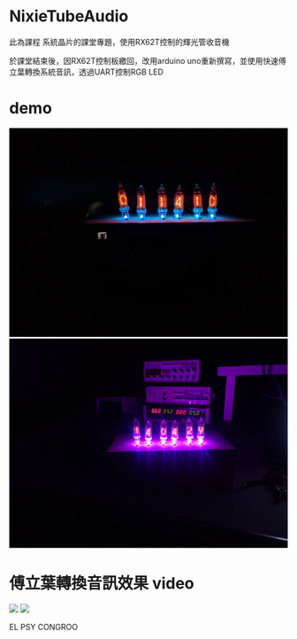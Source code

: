 # NixieTubeAudio
此為課程 系統晶片的課堂專題，使用RX62T控制的輝光管收音機

於課堂結束後，因RX62T控制板繳回，改用arduino uno重新撰寫，並使用快速傅立葉轉換系統音訊，透過UART控制RGB LED

# demo
![1](https://github.com/strong-Ting/NixieTubeAudio/blob/master/demo.jpg)
![2](https://github.com/strong-Ting/NixieTubeAudio/blob/master/demo2.jpg)

# 傅立葉轉換音訊效果 video
[![](http://img.youtube.com/vi/pHRwg7Q7wME/0.jpg)](http://www.youtube.com/watch?v=pHRwg7Q7wME "")
[![](http://img.youtube.com/vi/hynZKeinsIc/0.jpg)](http://www.youtube.com/watch?v=hynZKeinsIc "")



EL PSY CONGROO
